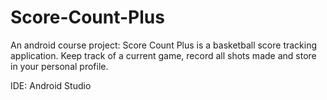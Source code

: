 # Score-Count-Plus
An android course project: Score Count Plus is a basketball score tracking application. Keep track of a current game, record all shots made and store in your personal profile.

IDE: Android Studio
